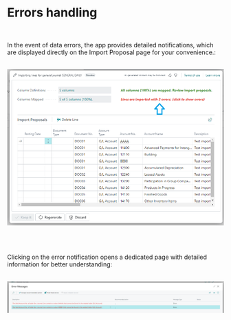 # Errors handling
&nbsp;  

In the event of data errors, the app provides detailed notifications, which are displayed directly on the Import Proposal page for your convenience.:
&nbsp;  
&nbsp;  

![Import error](Assets/ImportError.png)

&nbsp;  
&nbsp; 

Clicking on the error notification opens a dedicated page with detailed information for better understanding:
&nbsp;  
&nbsp; 

![Error messages](Assets/ErrorMessages.png)

